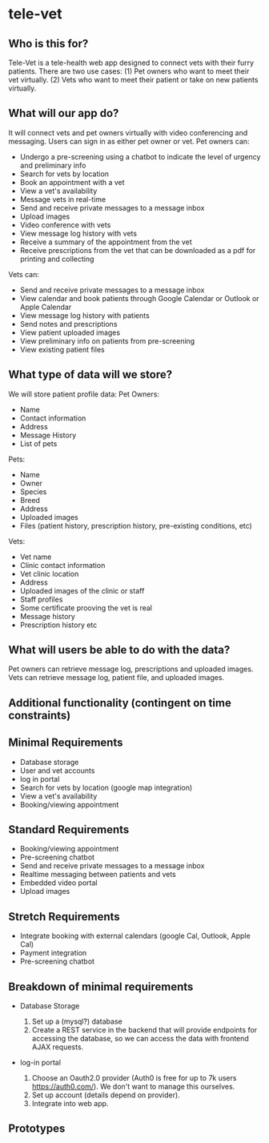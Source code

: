 # tele-vet

## Who is this for?

Tele-Vet is a tele-health web app designed to connect vets with their furry patients. There are two use cases:
(1) Pet owners who want to meet their vet virtually.
(2) Vets who want to meet their patient or take on new patients virtually.

## What will our app do?

It will connect vets and pet owners virtually with video conferencing and messaging. Users can sign in as either pet owner or vet. 
Pet owners can:
- Undergo a pre-screening using a chatbot to indicate the level of urgency and preliminary info
- Search for vets by location
- Book an appointment with a vet
- View a vet's availability
- Message vets in real-time
- Send and receive private messages to a message inbox
- Upload images
- Video conference with vets
- View message log history with vets
- Receive a summary of the appointment from the vet
- Receive prescriptions from the vet that can be downloaded as a pdf for printing and collecting

Vets can:
- Send and receive private messages to a message inbox
- View calendar and book patients through Google Calendar or Outlook or Apple Calendar
- View message log history with patients 
- Send notes and prescriptions
- View patient uploaded images
- View preliminary info on patients from pre-screening
- View existing patient files

## What type of data will we store?

We will store patient profile data: 
Pet Owners:
- Name
- Contact information
- Address
- Message History
- List of pets

Pets:
- Name
- Owner
- Species
- Breed
- Address
- Uploaded images
- Files (patient history, prescription history, pre-existing conditions, etc)

Vets:
- Vet name
- Clinic contact information
- Vet clinic location
- Address
- Uploaded images of the clinic or staff
- Staff profiles
- Some certificate prooving the vet is real
- Message history
- Prescription history etc

## What will users be able to do with the data?

Pet owners can retrieve message log, prescriptions and uploaded images. Vets can retrieve message log, patient file, and uploaded images.

## Additional functionality (contingent on time constraints)

## Minimal Requirements
- Database storage 
- User and vet accounts
- log in portal
- Search for vets by location (google map integration)
- View a vet's availability
- Booking/viewing appointment

## Standard Requirements
- Booking/viewing appointment
- Pre-screening chatbot
- Send and receive private messages to a message inbox
- Realtime messaging between patients and vets
- Embedded video portal
- Upload images

## Stretch Requirements
- Integrate booking with external calendars (google Cal, Outlook, Apple Cal)
- Payment integration
- Pre-screening chatbot

## Breakdown of minimal requirements
- Database Storage
    1. Set up a (mysql?) database
    2. Create a REST service in the backend that will provide endpoints for accessing the database, so we can access the
        data with frontend AJAX requests.

- log-in portal
    1. Choose an Oauth2.0 provider (Auth0 is free for up to 7k users https://auth0.com/). We don't want to manage this ourselves.
    2. Set up account (details depend on provider).
    3. Integrate into web app.
    

## Prototypes
